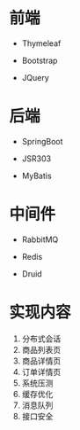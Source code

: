 # 前端

- Thymeleaf 

- Bootstrap

- JQuery

# 后端

- SpringBoot

- JSR303

- MyBatis

# 中间件

- RabbitMQ

- Redis

- Druid

# 实现内容

1. 分布式会话
1. 商品列表页
1. 商品详情页
1. 订单详情页
1. 系统压测
1. 缓存优化
1. 消息队列
1. 接口安全

